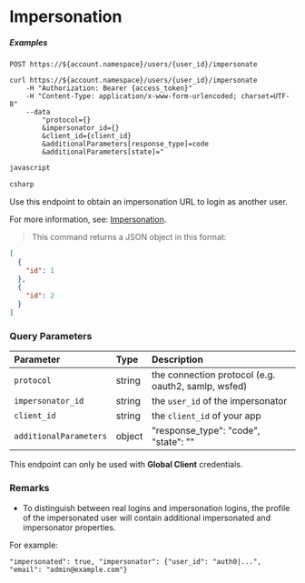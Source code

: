 # Impersonation

<h5 class="code-snippet-title">Examples</h5>

```http
POST https://${account.namespace}/users/{user_id}/impersonate
```

```shell
curl https://${account.namespace}/users/{user_id}/impersonate
	-H "Authorization: Bearer {access_token}"
	-H "Content-Type: application/x-www-form-urlencoded; charset=UTF-8"
	--data
		"protocol={}
		&impersonator_id={}
		&client_id={client_id}
		&additionalParameters[response_type]=code
		&additionalParameters[state]="
```
```javascript
javascript
```

```csharp
csharp
```

Use this endpoint to obtain an impersonation URL to login as another user.

<aside class="notice">
For more information, see: <a href="/api/management/v1/use-cases#impersonation">Impersonation</a>.
</aside>

> This command returns a JSON object in this format:

```json
[
  {
    "id": 1
  },
  {
    "id": 2
  }
]
```

### Query Parameters

| Parameter        | Type       | Description |
|:-----------------|:-----------|:------------|
| `protocol`       | string     | the connection protocol (e.g. oauth2, samlp, wsfed) |
| `impersonator_id` | string    | the `user_id` of the impersonator |
| `client_id`  | string     | the  `client_id` of your app |
| `additionalParameters` | object | "response_type": "code", "state": "" |

<aside class="warning">
This endpoint can only be used with <b>Global Client</b> credentials.
</aside>

### Remarks

* To distinguish between real logins and impersonation logins, the profile of the impersonated user will contain additional impersonated and impersonator properties.

For example:

`"impersonated": true, "impersonator": {"user_id": "auth0|...", "email": "admin@example.com"}`
